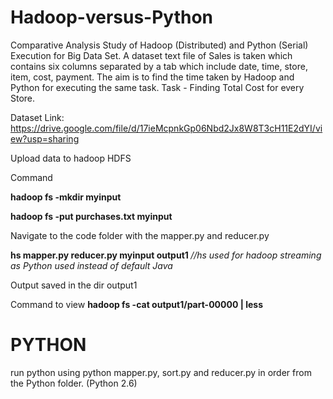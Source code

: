 # Hadoop-versus-Python
Comparative Analysis Study of Hadoop (Distributed) and Python (Serial) Execution for Big Data Set. 
A dataset text file of Sales is taken which contains six columns separated by a tab which include date, time, store, item, cost, payment. 
The aim is to find the time taken by Hadoop and Python for executing the same task. 
Task - Finding Total Cost for every Store.

Dataset Link: https://drive.google.com/file/d/17ieMcpnkGp06Nbd2Jx8W8T3cH11E2dYI/view?usp=sharing

Upload data to hadoop HDFS

Command

<b>hadoop fs -mkdir myinput 

hadoop fs -put purchases.txt myinput</b>

Navigate to the code folder with the mapper.py and reducer.py

<b>hs mapper.py reducer.py myinput output1 </b> *//hs used for hadoop streaming as Python used instead of default Java*

Output saved in the dir output1

Command to view
<b>hadoop fs -cat output1/part-00000 | less</b> 

# PYTHON

run python using python mapper.py, sort.py and reducer.py in order from the Python folder. (Python 2.6)
